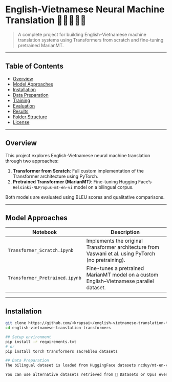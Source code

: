 # English-Vietnamese Neural Machine Translation 🧠🇬🇧🇻🇳

> A complete project for building English–Vietnamese machine translation systems using Transformers from scratch and fine-tuning pretrained MarianMT.

---

## Table of Contents
- [Overview](#overview)
- [Model Approaches](#model-approaches)
- [Installation](#installation)
- [Data Preparation](#data-preparation)
- [Training](#training)
- [Evaluation](#evaluation)
- [Results](#results)
- [Folder Structure](#folder-structure)
- [License](#license)

---

## Overview

This project explores English-Vietnamese neural machine translation through two approaches:

1. **Transformer from Scratch**: Full custom implementation of the Transformer architecture using PyTorch.
2. **Pretrained Transformer (MarianMT)**: Fine-tuning Hugging Face’s `Helsinki-NLP/opus-mt-en-vi` model on a bilingual corpus.

Both models are evaluated using BLEU scores and qualitative comparisons.

---

## Model Approaches

| Notebook | Description |
|----------|-------------|
| `Transformer_Scratch.ipynb` | Implements the original Transformer architecture from Vaswani et al. using PyTorch (no pretraining). |
| `Transformer_Pretrained.ipynb` | Fine-tunes a pretrained MarianMT model on a custom English–Vietnamese parallel dataset. |

---

## Installation

```bash
git clone https://github.com/<krapsai>/english-vietnamese-translation-transformers.git
cd english-vietnamese-translation-transformers

## Setup environment
pip install -r requirements.txt
# or
pip install torch transformers sacrebleu datasets

## Data Preparation
The bilingual dataset is loaded from HuggingFace datasets ncduy/mt-en-vi 

You can use alternative datasets retrieved from 🤗 Datasets or Opus even your own dataset